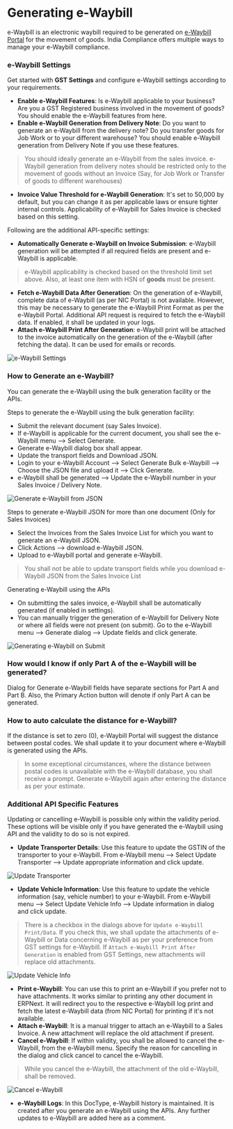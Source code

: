 
# Generating e-Waybill



e-Waybill is an electronic waybill required to be generated on [e-Waybill Portal](https://ewaybillgst.gov.in/) for the movement of goods. India Compliance offers multiple ways to manage your e-Waybill compliance.


### e-Waybill Settings


Get started with **GST Settings** and configure e-Waybill settings according to your requirements.


* **Enable e-Waybill Features**: Is e-Waybill applicable to your business? Are you a GST Registered business involved in the movement of goods? You should enable the e-Waybill features from here.
* **Enable e-Waybill Generation from Delivery Note**: Do you want to generate an e-Waybill from the delivery note? Do you transfer goods for Job Work or to your different warehouse? You should enable e-Waybill generation from Delivery Note if you use these features.



> 
> You should ideally generate an e-Waybill from the sales invoice. e-Waybill generation from delivery notes should be restricted only to the movement of goods without an Invoice (Say, for Job Work or Transfer of goods to different warehouses)
> 
> 
>
* **Invoice Value Threshold for e-Waybill Generation**: It's set to 50,000 by default, but you can change it as per applicable laws or ensure tighter internal controls. Applicability of e-Waybill for Sales Invoice is checked based on this setting.


Following are the additional API-specific settings:


* **Automatically Generate e-Waybill on Invoice Submission**: e-Waybill generation will be attempted if all required fields are present and e-Waybill is applicable.



> 
> e-Waybill applicability is checked based on the threshold limit set above. Also, at least one item with HSN of **goods** must be present.
> 
> 
>
* **Fetch e-Waybill Data After Generation**: On the generation of e-Waybill, complete data of e-Waybill (as per NIC Portal) is not available. However, this may be necessary to generate the e-Waybill Print Format as per the e-Waybill Portal. Additional API request is required to fetch the e-Waybill data. If enabled, it shall be updated in your logs.
* **Attach e-Waybill Print After Generation**: e-Waybill print will be attached to the invoice automatically on the generation of the e-Waybill (after fetching the data). It can be used for emails or records.


![e-Waybill Settings](/files/e_waybill_settings.png)


### How to Generate an e-Waybill?


You can generate the e-Waybill using the bulk generation facility or the APIs.


Steps to generate the e-Waybill using the bulk generation facility:


* Submit the relevant document (say Sales Invoice).
* If e-Waybill is applicable for the current document, you shall see the e-Waybill menu --> Select Generate.
* Generate e-Waybill dialog box shall appear.
* Update the transport fields and Download JSON.
* Login to your e-Waybill Account --> Select Generate Bulk e-Waybill --> Choose the JSON file and upload it --> Click Generate.
* e-Waybill shall be generated --> Update the e-Waybill number in your Sales Invoice / Delivery Note.


![Generate e-Waybill from JSON](/files/generate_e_waybill_from_json.gif)


Steps to generate e-Waybill JSON for more than one document (Only for Sales Invoices)


* Select the Invoices from the Sales Invoice List for which you want to generate an e-Waybill JSON.
* Click Actions --> download e-Waybill JSON.
* Upload to e-Waybill portal and generate e-Waybill.
>You shall not be able to update transport fields while you download e-Waybill JSON from the Sales Invoice List


Generating e-Waybill using the APIs


* On submitting the sales invoice, e-Waybill shall be automatically generated (if enabled in settings).
* You can manually trigger the generation of e-Waybill for Delivery Note or where all fields were not present (on submit). Go to the e-Waybill menu --> Generate dialog --> Update fields and click generate.


![Generating e-Waybill on Submit](/files/generating_e_waybill.gif)


### How would I know if only Part A of the e-Waybill will be generated?


Dialog for Generate e-Waybill fields have separate sections for Part A and Part B. Also, the Primary Action button will denote if only Part A can be generated.


### How to auto calculate the distance for e-Waybill?


If the distance is set to zero (0), e-Waybill Portal will suggest the distance between postal codes. We shall update it to your document where e-Waybill is generated using the APIs.



> 
> In some exceptional circumstances, where the distance between postal codes is unavailable with the e-Waybill database, you shall receive a prompt. Generate e-Waybill again after entering the distance as per your estimate.
> 
> 
> 


### Additional API Specific Features


Updating or cancelling e-Waybill is possible only within the validity period. These options will be visible only if you have generated the e-Waybill using API and the validity to do so is not expired.


* **Update Transporter Details**: Use this feature to update the GSTIN of the transporter to your e-Waybill. From e-Waybill menu --> Select Update Transporter --> Update appropriate information and click update.


![Update Transporter](/files/update_transporter.gif)


* **Update Vehicle Information**: Use this feature to update the vehicle information (say, vehicle number) to your e-Waybill. From e-Waybill menu --> Select Update Vehicle Info --> Update information in dialog and click update.



> 
> There is a checkbox in the dialogs above for `Update e-Waybill Print/Data`. If you check this, we shall update the attachments of e-Waybill or Data concerning e-Waybill as per your preference from GST settings for e-Waybill. If `Attach e-Waybill Print After Generation` is enabled from GST Settings, new attachments will replace old attachments.
> 
> 
>


![Update Vehicle Info](/files/update_vehicle_info.gif)


* **Print e-Waybill**: You can use this to print an e-Waybill if you prefer not to have attachments. It works similar to printing any other document in ERPNext. It will redirect you to the respective e-Waybill log print and fetch the latest e-Waybill data (from NIC Portal) for printing if it's not available.
* **Attach e-Waybill**: It is a manual trigger to attach an e-Waybill to a Sales Invoice. A new attachment will replace the old attachment if present.
* **Cancel e-Waybill**: If within validity, you shall be allowed to cancel the e-Waybill, from the e-Waybill menu. Specify the reason for cancelling in the dialog and click cancel to cancel the e-Waybill.



> 
> While you cancel the e-Waybill, the attachment of the old e-Waybill, shall be removed.
> 
> 
>


![Cancel e-Waybill](/files/cancel_e_waybill.gif)


* **e-Waybill Logs**: In this DocType, e-Waybill history is maintained. It is created after you generate an e-Waybill using the APIs. Any further updates to e-Waybill are added here as a comment.




